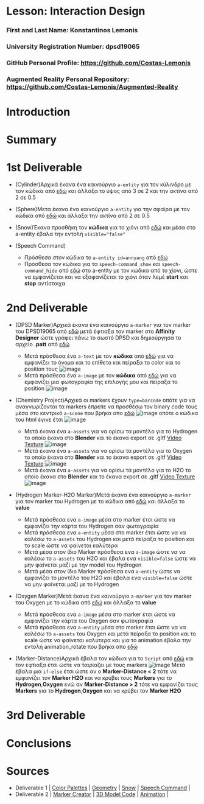 # Lesson: Interaction Design

### First and Last Name: Konstantinos Lemonis
### University Registration Number: dpsd19065
### GitHub Personal Profile: https://github.com/Costas-Lemonis
### Augmented Reality Personal Repository: https://github.com/Costas-Lemonis/Augmented-Reality

# Introduction

# Summary


# 1st Deliverable
- (Cylinder)Αρχικά έκανα ένα καινούργιο `a-entity` για τον κύλινδρο με τον κώδικα από [εδώ](https://aframe.io/docs/1.3.0/components/geometry.html#cylinder) και άλλαξα το ύψος από 3 σε 2 και την ακτίνα από 2 σε 0.5

- (Sphere)Μετα έκανα ένα καινούργιο `a-entity` για την σφαίρα με τον κώδικα από [εδώ](https://aframe.io/docs/1.3.0/components/geometry.html#cylinder) και άλλαξα την ακτίνα από 2 σε 0.5

- (Snow)Έκανα προσθήκη τον **κώδικα** για το χιόνι από [εδώ](https://www.npmjs.com/package/aframe-particle-system-component) και μέσα στο a-entity έβαλα την εντολή `visible="false"` 
- (Speech Command)
  - Πρόσθεσα στον κώδικα το `a-entity id=annyang` από [εδώ](https://www.npmjs.com/package/aframe-speech-command-component)
  - Πρόσθεσα τον κώδικα για τα `speech-command_show` και `speech-command_hide` από [εδώ](https://www.npmjs.com/package/aframe-speech-command-component) στο a-entity με τον κώδικα από το χίονι, ώστε να εμφανίζεται και να εξαφανίζεται το χιόνι όταν λεμέ **start** και **stop** αντίστοιχα

# 2nd Deliverable
- (DPSD Marker)Αρχικά έκανα ένα καινούργιο `a-marker` για τον marker του DPSD19065 από [εδώ](https://www.oodlestechnologies.com/blogs/how-to-create-your-own-marker-for-ar-js/) μετά έφτιαξα τον marker στο **Affinity Designer** ώστε γράφει πάνω το σωστό DPSD και δημιούργησα το αρχείο **.patt** από [εδώ](https://jeromeetienne.github.io/AR.js/three.js/examples/marker-training/examples/generator.html) 
  - Μετά πρόσθεσα ένα `a-text` με τον **κώδικα** από [εδώ](https://levelup.gitconnected.com/simple-augmented-reality-ar-integration-with-a-frame-f625e9dc66b8) για να εμφανίζει το όνομα και το επίθετο και πείραξα το color και το position τους ![image](https://user-images.githubusercontent.com/100446886/168032754-19bbd3fe-7b13-4750-8e40-2b64cf18ca03.png)
  - Μετά πρόσθεσα ένα `a-image` με τον **κώδικα** από [εδώ](https://levelup.gitconnected.com/simple-augmented-reality-ar-integration-with-a-frame-f625e9dc66b8) για να εμφανίζει μια φωτογραφία της επιλογής μου και πείραξα το position ![image](https://user-images.githubusercontent.com/100446886/168034010-0028a7b6-0962-4d90-8389-cf3c874b760d.png)
- (Chemistry Project)Αρχικά οι markers έχουν `type=barcode` οπότε για να αναγνωρίζονται τα markers έπρεπε να προσθέσω τον binary code τους μέσα στο κεντρικό `a-scene` που βρήκα απο [εδώ](https://aframe.io/blog/arjs/) ![image](https://user-images.githubusercontent.com/100446886/168039775-f7419996-ef93-4b45-96de-d49c0ce3f363.png) οπότε ο κώδικα του html έγινε έτσι ![image](https://user-images.githubusercontent.com/100446886/168040674-dc1e8d65-d649-455e-809d-b985f233fe7e.png)
  - Μετά έκανα ένα `a-assets` για να ορίσω τα μοντέλο για το Hydrogen το οποίο έκανα στο **Blender** και το έκανα export σε .gltf [Video Texture](https://www.youtube.com/watch?v=r5YNJghc81U) ![image](https://user-images.githubusercontent.com/100446886/168044763-25343cc1-88c0-4fd1-9f50-7554506e2c5b.png)
  - Μετά έκανα ένα `a-assets` για να ορίσω τα μοντέλο για το Oxygen το οποίο έκανα στο **Blender** και το έκανα export σε .gltf [Video Texture](https://www.youtube.com/watch?v=r5YNJghc81U) ![image](https://user-images.githubusercontent.com/100446886/168046044-c8274f39-8baa-43d1-8cc4-60338e2ed8e1.png)
  - Μετά έκανα ένα `a-assets` για να ορίσω τα μοντέλο για το H2O το οποίο έκανα στο **Blender** και το έκανα export σε .gltf [Video Texture](https://www.youtube.com/watch?v=r5YNJghc81U) ![image](https://user-images.githubusercontent.com/100446886/168046173-950ac754-ac01-42e4-968c-d27f1c2a3fdc.png)

 - (Hydrogen Marker-H2O Marker)Μετά έκανα ένα καινούργιο `a-marker` για τον marker του Hydrogen με το κώδικα από [εδώ](https://aframe.io/blog/arjs/) και άλλαξα το **value**
   - Μετά πρόσθεσα ενα `a-image` μέσα στο marker έτσι ώστε να εμφανίζει την κάρτα του Hydrogen σαν φωτογραφία
   - Μετά πρόσθεσα ενα `a-entity` μέσα στο marker έτσι ώστε να να καλέσω το `a-assets` του Hydrogen και μετά πείραξα το position και το scale ώστε να φαίνεται καλύτερα
   - Μετά μέσα στον ίδιο Marker πρόσθεσα ενα `a-image` ώστε να να καλέσω το `a-assets` του H2O και έβαλα ενα `visible=false` ώστε να μην φαίνεται μαζί με την model του Hydrogen
   - Μετά μέσα στον ίδιο Marker πρόσθεσα ενα `a-entity` ώστε να εμφανίζει το μοντέλο του H2O και έβαλα ενα `visible=false` ώστε να μην φαίνεται μαζί με το Hydrogen

- (Oxygen Marker)Μετά έκανα ένα καινούργιο `a-marker` για τον marker του Oxygen με το κώδικα από [εδώ](https://aframe.io/blog/arjs/) και άλλαξα το **value**
   - Μετά πρόσθεσα ενα `a-image` μέσα στο marker έτσι ώστε να εμφανίζει την κάρτα του Oxygen σαν φωτογραφία
   - Μετά πρόσθεσα ενα `a-entity` μέσα στο marker έτσι ώστε να να καλέσω το `a-assets` του Oxygen και μετά πείραξα το position και το scale ώστε να φαίνεται καλύτερα και για το animation έβαλα την εντολή animation_rotate που βρήκα απο [εδώ](https://stemkoski.github.io/AR.js-examples/index.html)

- (Marker-Distance)Αρχικά έβαλα τον κώδικα για το `Script` από [εδώ](https://stackoverflow.com/questions/61239107/how-to-get-marker-position-x-y-ar-js)  και τον έφτιαξα έτσι ώστε να ταιρίαζει με τους markers ![image](https://user-images.githubusercontent.com/100446886/168085409-b152e9d7-db3f-4461-a633-b079635c9a56.png) Μετά έβαλα μια `if-else` έτσι ώστε αν ο **Marker-Distance < 2** τότε να εμφανίζει τον **Marker H2O** και να κρύβει τους **Markers** για το **Hydrogen**,**Oxygen** ενώ αν **Marker-Distance > 2** τότε να εμφανίζει τους **Markers** για το **Hydrogen**,**Oxygen** και να κρύβει τον **Marker H2O**

# 3rd Deliverable 


# Conclusions


# Sources
- Deliverable 1 | [Color Palettes](https://coolors.co/083d77-ebebd3-f4d35e-ee964b-f95738) | [Geometry](https://aframe.io/docs/1.3.0/components/geometry.html#cylinder#) | [Snow](https://www.npmjs.com/package/aframe-particle-system-component) | [Speech Command](https://www.npmjs.com/package/aframe-speech-command-component) | 
- Deliverable 2 | [Marker Creator](https://jeromeetienne.github.io/AR.js/three.js/examples/marker-training/examples/generator.html) | [3D Model Code](https://stemkoski.github.io/AR.js-examples/index.html) | [Animation](https://stemkoski.github.io/AR.js-examples/index.html) | 
